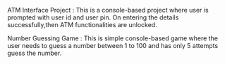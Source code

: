 ATM Interface Project :
This is a console-based project where user is prompted with user id and user pin.
On entering the details successfully,then ATM functionalities are unlocked. 

Number Guessing Game : This is simple console-based game where the user needs to guess a number between 1 to 100 and has only 5 attempts guess the number. 
